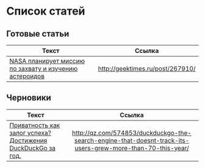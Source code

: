 # Список статей

## Готовые статьи

|Текст|Ссылка|
|----------|:-------------:|
|[NASA планирует миссию по захвату и изучению астероидов](done/done/t_NASA_Asteroid_Redirect_Mission.txt)|http://geektimes.ru/post/267910/|

## Черновики

|Текст|Ссылка|
|----------|:-------------:|
|[Приватность как залог успеха? Достижения DuckDuckGo за год.](draft/t_DuckDuckGo_70_percent.txt)|http://qz.com/574853/duckduckgo-the-search-engine-that-doesnt-track-its-users-grew-more-than-70-this-year/|

